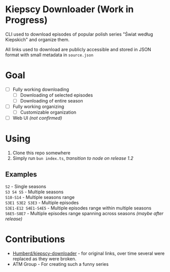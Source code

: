 # Kiepscy Downloader (Work in Progress)
CLI used to download episodes of popular polish series "Świat według Kiepskich" and organize them.

All links used to download are publicly accessible and stored in JSON format with small metadata in `source.json`

# Goal
- [ ] Fully working downloading
    - [ ] Downloading of selected episodes
    - [ ] Downloading of entire season
- [ ] Fully working organizing
	- [ ] Customizable organization
- [ ] Web UI _(not confirmed)_

# Using
1. Clone this repo somewhere
2. Simply run `bun index.ts`, _transition to node on release 1.2_

## Examples
`S2` - Single seasons  
`S3 S4 S5` - Multiple seasons  
`S10-S14` - Multiple seasons range  
`S3E1 S3E2 S3E3` - Multiple episodes  
`S3E1-E12 S4E1-S4E5` - Multiple episodes range within multiple seasons  
`S6E5-S8E7` - Multiple episodes range spanning across seasons _(maybe after release)_

# Contributions
- [Humberd/kiepscy-downloader](https://github.com/Humberd/kiepscy-downloader) - for original links, over time several were replaced as they were broken.
- ATM Group - For creating such a funny series
